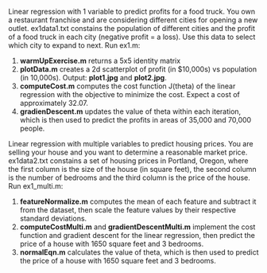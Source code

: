 Linear regression with 1 variable to predict profits for a food truck. You own a restaurant franchise and are considering different cities for opening a new outlet. ex1data1.txt constains the population of different cities and the profit of a food truck in each city (negative profit = a loss). Use this data to select which city to expand to next. Run ex1.m:

1. **warmUpExercise.m** returns a 5x5 identity matrix
2. **plotData.m** creates a 2d scatterplot of profit (in $10,000s)  vs population (in 10,000s). Output: **plot1.jpg** and **plot2.jpg**. 
3. **computeCost.m** computes the cost function J(theta) of the linear regression with the objective to minimize the cost. Expect a cost of approximately 32.07.
4. **gradienDescent.m** updates the value of theta within each iteration, which is then used to predict the profits in areas of 35,000 and 70,000 people.

Linear regression with multiple variables to predict housing prices. You are selling your house and you want to determine a reasonable market price. ex1data2.txt constains a set of housing prices in Portland, Oregon, where the first column is the size of the house (in square feet), the second column is the number of bedrooms and the third column is the price of the house. Run ex1_multi.m:

1. **featureNormalize.m** computes the mean of each feature and subtract it from the dataset, then scale the feature values by their respective standard deviations.
2. **computeCostMulti.m** and **gradientDescentMulti.m** implement the cost function and gradient descent for the linear regression, then predict the price of a house with 1650 square feet and 3 bedrooms. 
3. **normalEqn.m** calculates the value of theta, which is then used to predict the price of a house with 1650 square feet and 3 bedrooms.
